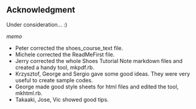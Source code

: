 Acknowledgment
--------------
Under consideration... :)

*memo*

- Peter corrected the shoes\_course\_text file.
- Michele corrected the ReadMeFirst file.
- Jerry corrected the whole Shoes Tutorial Note markdown files and created a handy tool, mkpdf.rb.
- Krzysztof, George and Sergio gave some good ideas.
  They were very useful to create sample codes.
- George made good style sheets for html files and edited the tool, mkhtml.rb.
- Takaaki, Jose, Vic showed good tips.

